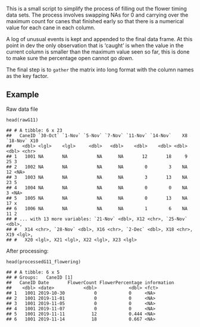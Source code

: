 This is a small script to simplify the process of filling out the flower
timing data sets. The process involves swapping NAs for 0 and carrying
over the maximum count for canes that finished early so that there is a
numerical value for each cane in each column.

A log of unusual events is kept and appended to the final data frame. At
this point in dev the only observation that is ‘caught’ is when the
value in the current column is smaller than the maximum value seen so
far, this is done to make sure the percentage open cannot go *down*.

The final step is to `gather` the matrix into long format with the
column names as the key factor.

Example
-------

Raw data file

    head(rawG11)

    ## # A tibble: 6 x 23
    ##   CaneID `30-Oct` `1-Nov` `5-Nov` `7-Nov` `11-Nov` `14-Nov`    X8 `18-Nov` X10  
    ##    <dbl> <lgl>    <lgl>     <dbl>   <dbl>    <dbl>    <dbl> <dbl>    <dbl> <chr>
    ## 1   1001 NA       NA           NA      NA       12       18     9       25 3    
    ## 2   1002 NA       NA           NA      NA        0        3    NA       12 <NA> 
    ## 3   1003 NA       NA           NA      NA        3       13    NA       23 5    
    ## 4   1004 NA       NA           NA      NA        0        0    NA        3 <NA> 
    ## 5   1005 NA       NA           NA      NA        0       13    NA       17 x    
    ## 6   1006 NA       NA           NA      NA        1        6    NA       11 2    
    ## # ... with 13 more variables: `21-Nov` <dbl>, X12 <chr>, `25-Nov` <dbl>,
    ## #   X14 <chr>, `28-Nov` <dbl>, X16 <chr>, `2-Dec` <dbl>, X18 <chr>, X19 <lgl>,
    ## #   X20 <lgl>, X21 <lgl>, X22 <lgl>, X23 <lgl>

After processing:

    head(processedG11_flowering)

    ## # A tibble: 6 x 5
    ## # Groups:   CaneID [1]
    ##   CaneID Date       FlowerCount FlowerPercentage information
    ##    <dbl> <date>           <dbl>            <dbl> <fct>      
    ## 1   1001 2019-10-30           0            0     <NA>       
    ## 2   1001 2019-11-01           0            0     <NA>       
    ## 3   1001 2019-11-05           0            0     <NA>       
    ## 4   1001 2019-11-07           0            0     <NA>       
    ## 5   1001 2019-11-11          12            0.444 <NA>       
    ## 6   1001 2019-11-14          18            0.667 <NA>

